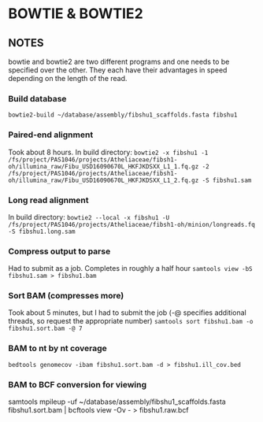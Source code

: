# BOWTIE & BOWTIE2
## NOTES
bowtie and bowtie2 are two different programs and one needs to be specified over the other. They each have their advantages in speed depending on the length of the read.

### Build database

`bowtie2-build ~/database/assembly/fibshu1_scaffolds.fasta fibshu1`

### Paired-end alignment

Took about 8 hours. In build directory:
`bowtie2 -x fibshu1 -1 /fs/project/PAS1046/projects/Atheliaceae/fibsh1-oh/illumina_raw/Fibu_USD16090670L_HKFJKDSXX_L1_1.fq.gz -2 /fs/project/PAS1046/projects/Atheliaceae/fibsh1-oh/illumina_raw/Fibu_USD16090670L_HKFJKDSXX_L1_2.fq.gz -S fibshu1.sam`

### Long read alignment

In build directory:
`bowtie2 --local -x fibshu1 -U /fs/project/PAS1046/projects/Atheliaceae/fibsh1-oh/minion/longreads.fq -S fibshu1.long.sam`

### Compress output to parse

Had to submit as a job. Completes in roughly a half hour
`samtools view -bS fibshu1.sam > fibshu1.bam`

### Sort BAM (compresses more)

Took about 5 minutes, but I had to submit the job (-@ specifies additional threads, so request the appropriate number)
`samtools sort fibshu1.bam -o fibshu1.sort.bam -@ 7`

### BAM to nt by nt coverage

`bedtools genomecov -ibam fibshu1.sort.bam -d > fibshu1.ill_cov.bed`

### BAM to BCF conversion for viewing

samtools mpileup -uf ~/database/assembly/fibshu1_scaffolds.fasta fibshu1.sort.bam | bcftools view -Ov - > fibshu1.raw.bcf
